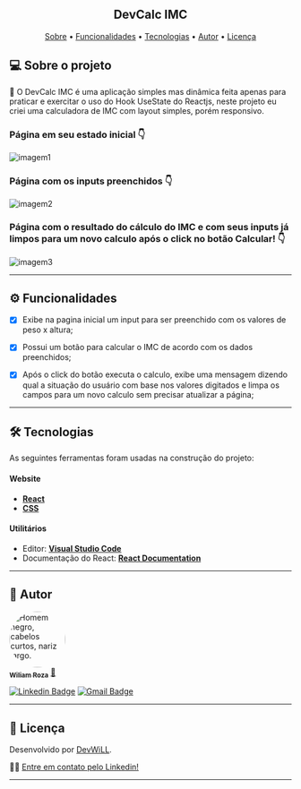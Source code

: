 <h2 align="center"> 
	DevCalc IMC
</h2>


</h4>
<p align="center">
 <a href="#-sobre-o-projeto">Sobre</a> •
 <a href="#-funcionalidades">Funcionalidades</a> • 
 <a href="#-tecnologias">Tecnologias</a> •
 <a href="#-autor">Autor</a> • 
 <a href="#user-content--licença">Licença</a>
</p>



## 💻 Sobre o projeto

🚀  O DevCalc IMC é uma aplicação simples mas dinâmica feita apenas para praticar e exercitar o uso do Hook UseState do Reactjs, neste projeto eu criei uma calculadora de IMC com layout simples, porém responsivo.

### Página em seu estado inicial :point_down:
![imagem1](https://github.com/devfrontwill/calc-imc_reactjs/assets/106280899/ccafa6e5-e3b8-4f90-bb75-541408b3c8c8)

### Página com os inputs preenchidos :point_down:
![imagem2](https://github.com/devfrontwill/calc-imc_reactjs/assets/106280899/70f443a6-afb6-4a18-ad11-a15c323cbb6d)

### Página com o resultado do cálculo do IMC e com seus inputs já limpos para um novo calculo após o click no botão Calcular! :point_down:
![imagem3](https://github.com/devfrontwill/calc-imc_reactjs/assets/106280899/1dd373bf-128e-424d-a803-ce071436f761)


---

## ⚙️ Funcionalidades

- [x] Exibe na pagina inicial um input para ser preenchido com os valores de peso x altura;
- [x] Possui um botão para calcular o IMC de acordo com os dados preenchidos;
- [x] Após o click do botão executa o calculo, exibe uma mensagem dizendo qual a situação do usuário com base nos valores digitados e limpa os campos para um novo calculo sem precisar atualizar a página;


---

## 🛠 Tecnologias

As seguintes ferramentas foram usadas na construção do projeto:


#### **Website**

- **[React](https://reactjs.org/)**
- **[CSS](https://developer.mozilla.org/pt-BR/docs/Web/CSS/)**

#### **Utilitários**


- Editor: **[Visual Studio Code](https://code.visualstudio.com/)**
- Documentação do React: **[React Documentation](https://create-react-app.dev/docs/adding-a-stylesheet/)**

---

## 🦸 Autor

<a href="https://www.instagram.com/wiliam.rozza/">
 <img style="border-radius: 50%;" src="https://avatars.githubusercontent.com/u/106280899?s=400&u=c99561d67e121d4546768802a0b8e93491c9775a&v=4" width="100px;" alt="Homem negro, cabelos curtos, nariz largo."/>
 <br />
 <sub><b>Wiliam Roza</b></sub></a> <a href="https://www.linkedin.com/in/devfrontwill/" title="Meu Perfil">🚀</a>
 <br />

[![Linkedin Badge](https://img.shields.io/badge/-WiliamRoza-blue?style=flat-square&logo=Linkedin&logoColor=white&link=https://www.linkedin.com/in/devfrontwill/)](https://www.linkedin.com/in/devfrontwill/)
[![Gmail Badge](https://img.shields.io/badge/-contato.devfrontwill@gmail.com-c14438?style=flat-square&logo=Gmail&logoColor=white&link=mailto:contato.devfrontwill@gmail.com)](mailto:contato.devfrontwill@gmail.com)

---

## 📝 Licença

Desenvolvido por [DevWiLL](https://github.com/devfrontwill).

👋🏽 [Entre em contato pelo Linkedin!](https://www.linkedin.com/in/devfrontwill/)

---

